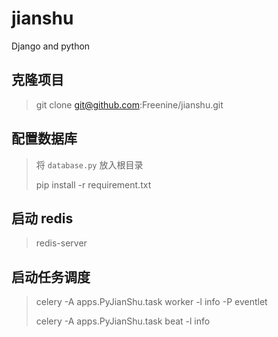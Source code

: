 # jianshu
Django and python

## 克隆项目
> git clone git@github.com:Freenine/jianshu.git
## 配置数据库
> 将 `database.py` 放入根目录
>
> pip install -r requirement.txt

## 启动 redis
> redis-server
## 启动任务调度
> celery -A apps.PyJianShu.task worker -l info -P eventlet
>
> celery -A apps.PyJianShu.task beat -l info
